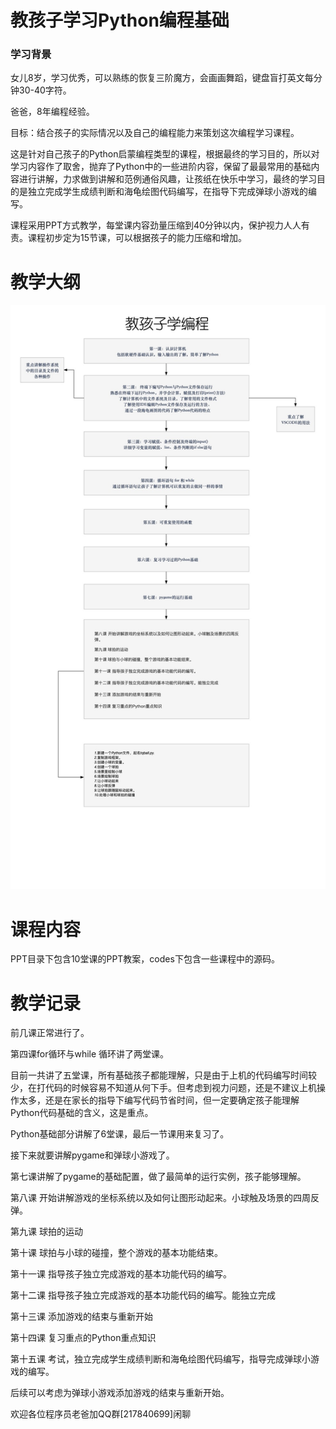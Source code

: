 # 教孩子学习Python编程基础

### 学习背景

女儿8岁，学习优秀，可以熟练的恢复三阶魔方，会画画舞蹈，键盘盲打英文每分钟30-40字符。

爸爸，8年编程经验。

目标：结合孩子的实际情况以及自己的编程能力来策划这次编程学习课程。

这是针对自己孩子的Python启蒙编程类型的课程，根据最终的学习目的，所以对学习内容作了取舍，抛弃了Python中的一些进阶内容，保留了最最常用的基础内容进行讲解，力求做到讲解和范例通俗风趣，让孩纸在快乐中学习，最终的学习目的是独立完成学生成绩判断和海龟绘图代码编写，在指导下完成弹球小游戏的编写。

课程采用PPT方式教学，每堂课内容劲量压缩到40分钟以内，保护视力人人有责。课程初步定为15节课，可以根据孩子的能力压缩和增加。


# 教学大纲

![输入图片说明](/dg.jpg)

# 课程内容

PPT目录下包含10堂课的PPT教案，codes下包含一些课程中的源码。

# 教学记录

前几课正常进行了。

第四课for循环与while 循环讲了两堂课。

目前一共讲了五堂课，所有基础孩子都能理解，只是由于上机的代码编写时间较少，在打代码的时候容易不知道从何下手。但考虑到视力问题，还是不建议上机操作太多，还是在家长的指导下编写代码节省时间，但一定要确定孩子能理解Python代码基础的含义，这是重点。

Python基础部分讲解了6堂课，最后一节课用来复习了。

接下来就要讲解pygame和弹球小游戏了。

第七课讲解了pygame的基础配置，做了最简单的运行实例，孩子能够理解。

第八课 开始讲解游戏的坐标系统以及如何让图形动起来。小球触及场景的四周反弹。

第九课 球拍的运动

第十课 球拍与小球的碰撞，整个游戏的基本功能结束。

第十一课 指导孩子独立完成游戏的基本功能代码的编写。

第十二课 指导孩子独立完成游戏的基本功能代码的编写。能独立完成

第十三课 添加游戏的结束与重新开始

第十四课 复习重点的Python重点知识

第十五课 考试，独立完成学生成绩判断和海龟绘图代码编写，指导完成弹球小游戏的编写。

后续可以考虑为弹球小游戏添加游戏的结束与重新开始。



欢迎各位程序员老爸加QQ群[217840699]闲聊



